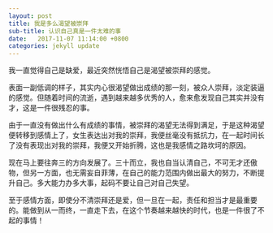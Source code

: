 ```yaml
---
layout: post
title: 我是多么渴望被崇拜
sub-title: 认识自己真是一件太难的事
date:   2017-11-07 11:14:00 +0800
categories: jekyll update
---
```


我一直觉得自己是缺爱，最近突然恍悟自己是渴望被崇拜的感觉。

表面一副低调的样子，其实内心很渴望做出成绩的那一刻，被众人崇拜，淡定装逼的感觉。但随着时间的流逝，遇到越来越多优秀的人，愈来愈发现自己其实并没有才，这是一件很残忍的事。

由于一直没有做出什么有成绩的事情，被崇拜的渴望无法得到满足，于是这种渴望便转移到感情上了，女生表达出对我的崇拜，我便丝毫没有抵抗力，在一起时间长了没有表现出对我的崇拜，我便又开始折腾，这也是我感情之路坎坷的原因。

现在马上要往奔三的方向发展了。三十而立，我也自当认清自己，不可无才还傲物，但另一方面，也无需妄自菲薄，在自己的能力范围内做出最大的努力，不断提升自己。多大能力办多大事，起码不要让自己对自己失望。

至于感情方面，即使分不清崇拜还是爱，但一旦在一起，责任和担当才是最重要的。能做到从一而终，一直走下去，在这个节奏越来越快的时代，也是一件很了不起的事情！




